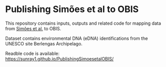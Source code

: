 # Publishing Simões et al to OBIS

This repository contains inputs, outputs and related code for mapping data from [Simões et al.](https://doi.org/10.3390/jmse13010060) to OBIS.

Dataset contains environmental DNA (eDNA) identifications from the UNESCO site Berlengas Archipelago.

Readble code is available: https://sunray1.github.io/PublishingSimoesetalOBIS/
